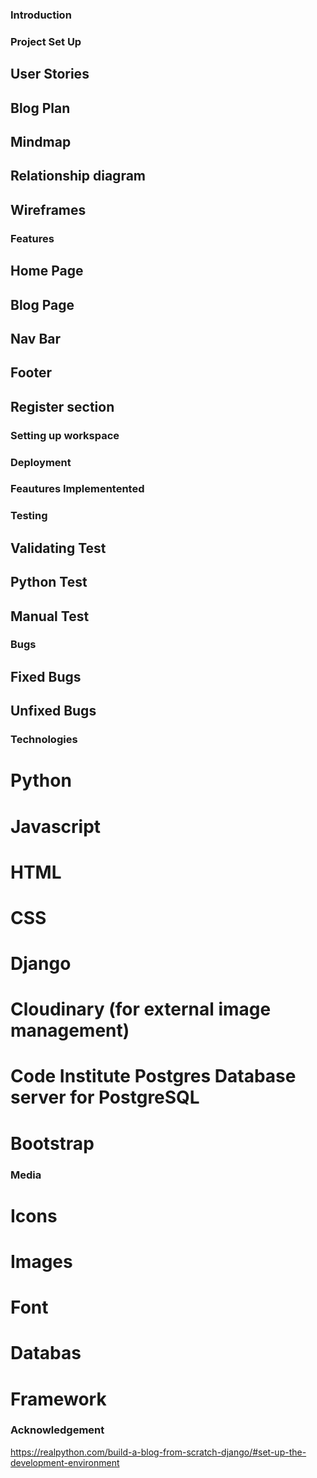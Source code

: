 ### Introduction

### Project Set Up
## User Stories
## Blog Plan
## Mindmap
## Relationship diagram
## Wireframes



### Features

## Home Page
## Blog Page
## Nav Bar
## Footer
## Register section

### Setting up workspace

### Deployment

### Feautures Implementented

### Testing
## Validating Test
## Python Test
## Manual Test

### Bugs
## Fixed Bugs
## Unfixed Bugs

### Technologies
# Python
# Javascript
# HTML
# CSS
# Django
# Cloudinary (for external image management)
# Code Institute Postgres Database server for PostgreSQL 
# Bootstrap

### Media
# Icons
# Images
# Font
# Databas
# Framework 

### Acknowledgement







https://realpython.com/build-a-blog-from-scratch-django/#set-up-the-development-environment
